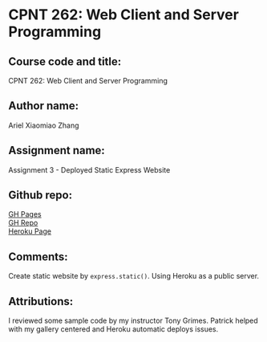 # CPNT 262: Web Client and Server Programming
## Course code and title:
CPNT 262: Web Client and Server Programming
## Author name:
Ariel Xiaomiao Zhang
## Assignment name:
Assignment 3 - Deployed Static Express Website
## Github repo:
[GH Pages](https://arielxiaomiaoz.github.io/cpnt262-a3/)<br>
[GH Repo](https://github.com/arielxiaomiaoz/cpnt262-a3)<br>
[Heroku Page](https://cpnt262-a3-by-ariel.herokuapp.com/)
## Comments:
Create static website by `express.static()`.
Using Heroku as a public server.
## Attributions:
I reviewed some sample code by my instructor Tony Grimes.
Patrick helped with my gallery centered and Heroku automatic deploys issues.
